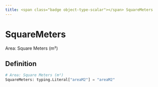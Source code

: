 ```yaml
---
title: <span class="badge object-type-scalar"></span> SquareMeters
---
```

# <span class="badge object-type-scalar"></span> SquareMeters

Area: Square Meters (m²)

## Definition

```python
# Area: Square Meters (m²)
SquareMeters: typing.Literal["areaM2"] = "areaM2"
```
